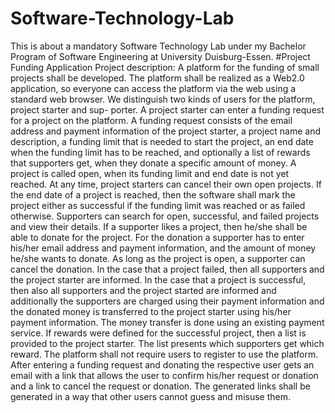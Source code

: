 # Software-Technology-Lab
This is about a mandatory Software Technology Lab under my Bachelor Program of Software Engineering at University Duisburg-Essen. 
#Project Funding Application 
Project description: 
A platform for the funding of small projects shall be developed. The platform shall be realized as a Web2.0 application, so everyone can access the platform via the web using a standard web browser. We distinguish two kinds of users for the platform, project starter and sup- porter. A project starter can enter a funding request for a project on the platform. A funding request consists of the email address and payment information of the project starter, a project name and description, a funding limit that is needed to start the project, an end date when the funding limit has to be reached, and optionally a list of rewards that supporters get, when they donate a specific amount of money. A project is called open, when its funding limit and end date is not yet reached. At any time, project starters can cancel their own open projects. If the end date of a project is reached, then the software shall mark the project either as successful if the funding limit was reached or as failed otherwise. Supporters can search for open, successful, and failed projects and view their details. If a supporter likes a project, then he/she shall be able to donate for the project. For the donation a supporter has to enter his/her email address and payment information, and the amount of money he/she wants to donate. As long as the project is open, a supporter can cancel the donation. In the case that a project failed, then all supporters and the project starter are informed. In the case that a project is successful, then also all supporters and the project started are informed and additionally the supporters are charged using their payment information and the donated money is transferred to the project starter using his/her payment information. The money transfer is done using an existing payment service. If rewards were defined for the successful project, then a list is provided to the project starter. The list presents which supporters get which reward. The platform shall not require users to register to use the platform. After entering a funding request and donating the respective user gets an email with a link that allows the user to confirm his/her request or donation and a link to cancel the request or donation. The generated links shall be generated in a way that other users cannot guess and misuse them.
